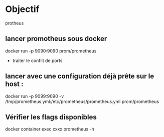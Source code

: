 # Objectif  
protheus

## lancer promotheus sous docker
docker run -p 9090:9090 prom/prometheus

* traiter le conflit de ports

## lancer avec une configuration déjà prête sur le host :
docker run -p 9099:9090 -v /tmp/prometheus.yml:/etc/prometheus/prometheus.yml prom/prometheus

## Vérifier les flags disponibles
docker container exec xxxx prometheus -h
